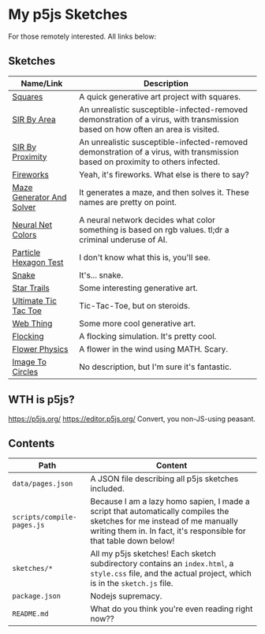 # My p5js Sketches

For those remotely interested. All links below:

## Sketches

| Name/Link | Description |
|-|-|
|[Squares](https://imnotrog.github.io/Sketches/sketches/CAC/squares)|A quick generative art project with squares.|
|[SIR By Area](https://imnotrog.github.io/Sketches/sketches/SIR/SIR-by-area)|An unrealistic susceptible-infected-removed demonstration of a virus, with transmission based on how often an area is visited.|
|[SIR By Proximity](https://imnotrog.github.io/Sketches/sketches/SIR/SIR-by-proximity)|An unrealistic susceptible-infected-removed demonstration of a virus, with transmission based on proximity to others infected.|
|[Fireworks](https://imnotrog.github.io/Sketches/sketches/fireworks)|Yeah, it's fireworks. What else is there to say?|
|[Maze Generator And Solver](https://imnotrog.github.io/Sketches/sketches/maze-generator-and-solver)|It generates a maze, and then solves it. These names are pretty on point.|
|[Neural Net Colors](https://imnotrog.github.io/Sketches/sketches/neural-net-colors)|A neural network decides what color something is based on rgb values. tl;dr a criminal underuse of AI.|
|[Particle Hexagon Test](https://imnotrog.github.io/Sketches/sketches/particle-hexagon-test)|I don't know what this is, you'll see.|
|[Snake](https://imnotrog.github.io/Sketches/sketches/snake)|It's... snake.|
|[Star Trails](https://imnotrog.github.io/Sketches/sketches/startrails)|Some interesting generative art.|
|[Ultimate Tic Tac Toe](https://imnotrog.github.io/Sketches/sketches/ult-tic-tac-toe)|Tic-Tac-Toe, but on steroids.|
|[Web Thing](https://imnotrog.github.io/Sketches/sketches/web-thing)|Some more cool generative art.|
|[Flocking](https://imnotrog.github.io/Sketches/sketches/flocking)|A flocking simulation. It's pretty cool.|
|[Flower Physics](https://imnotrog.github.io/Sketches/sketches/flower)|A flower in the wind using MATH. Scary.|
|[Image To Circles](https://imnotrog.github.io/Sketches/sketches/imagetocircles)|No description, but I'm sure it's fantastic.|

## WTH is p5js?

<https://p5js.org/>
<https://editor.p5js.org/>
Convert, you non-JS-using peasant.

## Contents

| Path | Content |
|-|-|
|```data/pages.json```| A JSON file describing all p5js sketches included. |
|```scripts/compile-pages.js```| Because I am a lazy homo sapien, I made a script that automatically compiles the sketches for me instead of me manually writing them in. In fact, it's responsible for that table down below!|
|```sketches/*```| All my p5js sketches! Each sketch subdirectory contains an ```index.html```, a ```style.css``` file, and the actual project, which is in the ```sketch.js``` file.|
|```package.json```| Nodejs supremacy. |
|```README.md```| What do you think you're even reading right now??|
